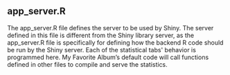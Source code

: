 <!-- app_server_R.md -->

## app_server.R
The app_server.R file defines the server to be used by Shiny.  The server defined in this file is different from the Shiny library server, as the app_server.R file is specifically for defining how the backend R code should be run by the Shiny server.  Each of the statistical tabs' behavior is programmed here.  My Favorite Album’s default code will call functions defined in other files to compile and serve the statistics.
